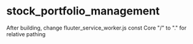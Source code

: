 # stock_portfolio_management

After building, change fluuter_service_worker.js const Core "/" to "." for relative pathing
